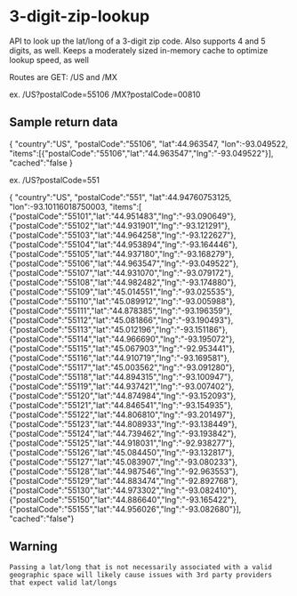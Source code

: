 # 3-digit-zip-lookup
API to look up the lat/long of a 3-digit zip code.  Also supports 4 and 5 digits, as well.
Keeps a moderately sized in-memory cache to optimize lookup speed, as well

Routes are GET:  /US and /MX

ex.
/US?postalCode=55106
/MX?postalCode=00810

## Sample return data
{
    "country":"US",
    "postalCode":"55106",
    "lat":44.963547,
    "lon":-93.049522,
    "items":[{"postalCode":"55106","lat":"44.963547","lng":"-93.049522"}],
    "cached":"false
}

ex.
/US?postalCode=551

{
    "country":"US",
    "postalCode":"551",
    "lat":44.94760753125,
    "lon":-93.10116018750003,
    "items":[
        {"postalCode":"55101","lat":"44.951483","lng":"-93.090649"},
        {"postalCode":"55102","lat":"44.931901","lng":"-93.121291"},
        {"postalCode":"55103","lat":"44.964258","lng":"-93.122627"},
        {"postalCode":"55104","lat":"44.953894","lng":"-93.164446"},
        {"postalCode":"55105","lat":"44.937180","lng":"-93.168279"},
        {"postalCode":"55106","lat":"44.963547","lng":"-93.049522"},
        {"postalCode":"55107","lat":"44.931070","lng":"-93.079172"},
        {"postalCode":"55108","lat":"44.982482","lng":"-93.174880"},
        {"postalCode":"55109","lat":"45.014551","lng":"-93.025535"},
        {"postalCode":"55110","lat":"45.089912","lng":"-93.005988"},
        {"postalCode":"55111","lat":"44.878385","lng":"-93.196359"},
        {"postalCode":"55112","lat":"45.081866","lng":"-93.190493"},
        {"postalCode":"55113","lat":"45.012196","lng":"-93.151186"},
        {"postalCode":"55114","lat":"44.966690","lng":"-93.195072"},
        {"postalCode":"55115","lat":"45.067903","lng":"-92.953441"},
        {"postalCode":"55116","lat":"44.910719","lng":"-93.169581"},
        {"postalCode":"55117","lat":"45.003562","lng":"-93.091280"},
        {"postalCode":"55118","lat":"44.894315","lng":"-93.100947"},
        {"postalCode":"55119","lat":"44.937421","lng":"-93.007402"},
        {"postalCode":"55120","lat":"44.874984","lng":"-93.152093"},
        {"postalCode":"55121","lat":"44.846541","lng":"-93.154935"},
        {"postalCode":"55122","lat":"44.806810","lng":"-93.201497"},
        {"postalCode":"55123","lat":"44.808933","lng":"-93.138449"},
        {"postalCode":"55124","lat":"44.739462","lng":"-93.193842"},
        {"postalCode":"55125","lat":"44.918031","lng":"-92.938277"},
        {"postalCode":"55126","lat":"45.084450","lng":"-93.132817"},
        {"postalCode":"55127","lat":"45.083907","lng":"-93.080233"},
        {"postalCode":"55128","lat":"44.987546","lng":"-92.963553"},
        {"postalCode":"55129","lat":"44.883474","lng":"-92.892768"},
        {"postalCode":"55130","lat":"44.973302","lng":"-93.082410"},
        {"postalCode":"55150","lat":"44.886640","lng":"-93.165422"},
        {"postalCode":"55155","lat":"44.956026","lng":"-93.082680"}],
    "cached":"false"}
    
## Warning
    Passing a lat/long that is not necessarily associated with a valid geographic space will likely cause issues with 3rd party providers that expect valid lat/longs

